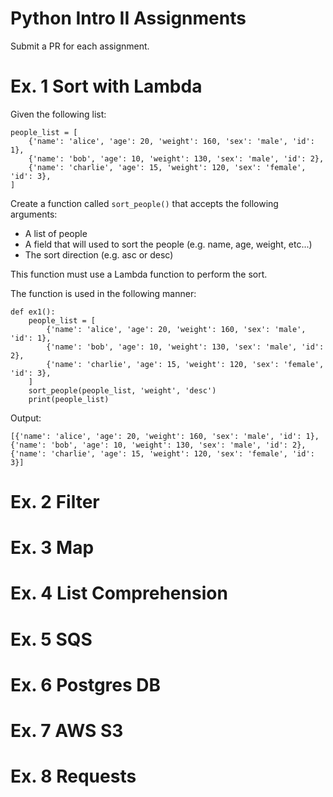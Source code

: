 # Python Intro II Assignments
Submit a PR for each assignment.

# Ex. 1 Sort with Lambda
Given the following list:

```
people_list = [
    {'name': 'alice', 'age': 20, 'weight': 160, 'sex': 'male', 'id': 1},
    {'name': 'bob', 'age': 10, 'weight': 130, 'sex': 'male', 'id': 2},
    {'name': 'charlie', 'age': 15, 'weight': 120, 'sex': 'female', 'id': 3},
]
```

Create a function called `sort_people()` that accepts the following arguments:
  - A list of people
  - A field that will used to sort the people (e.g. name, age, weight, etc...)
  - The sort direction (e.g. asc or desc)

This function must use a Lambda function to perform the sort.

The function is used in the following manner:

```
def ex1():
    people_list = [
        {'name': 'alice', 'age': 20, 'weight': 160, 'sex': 'male', 'id': 1},
        {'name': 'bob', 'age': 10, 'weight': 130, 'sex': 'male', 'id': 2},
        {'name': 'charlie', 'age': 15, 'weight': 120, 'sex': 'female', 'id': 3},
    ]
    sort_people(people_list, 'weight', 'desc')
    print(people_list)
```

Output:
```
[{'name': 'alice', 'age': 20, 'weight': 160, 'sex': 'male', 'id': 1}, {'name': 'bob', 'age': 10, 'weight': 130, 'sex': 'male', 'id': 2}, {'name': 'charlie', 'age': 15, 'weight': 120, 'sex': 'female', 'id': 3}]
```

# Ex. 2 Filter

# Ex. 3 Map

# Ex. 4 List Comprehension

# Ex. 5 SQS

# Ex. 6 Postgres DB

# Ex. 7 AWS S3

# Ex. 8 Requests
